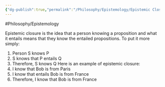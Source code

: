 ```yaml
---
{"dg-publish":true,"permalink":"/Philosophy/Epistemology/Epistemic Closure/","created":"2024-06-24T21:33:12.559-04:00","updated":"2024-11-11T00:17:26.551-05:00"}
---
```



#Philosophy/Epistemology 

Epistemic closure is the idea that a person knowing a proposition and what it entails means that they know the entailed propositions. To put it more simply:
1. Person S knows P
2. S knows that P entails Q
3. Therefore, S knows Q
Here is an example of epistemic closure:
1. I know that Bob is from Paris
2. I know that entails Bob is from France
3. Therefore, I know that Bob is from France

